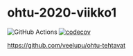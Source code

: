 # ohtu-2020-viikko1

![GitHub Actions](https://github.com/veelupu/ohtu-2020-viikko1/workflows/Java%20CI%20with%20Gradle/badge.svg) [![codecov](https://codecov.io/gh/veelupu/ohtu-2020-viikko1/branch/main/graph/badge.svg?token=59XZNSVBXO)](undefined)

https://github.com/veelupu/ohtu-tehtavat
